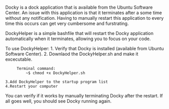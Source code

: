 Docky is a dock application that is available from the Ubuntu Software Center.  An issue with this application is that it terminates after a some time without any notification.  Having to manually restart this application to every time this occurs can get very cumbersome and furstrating.

DockyHelper is a simple bashfile that will restart the Docky application automatically when it terminates, allowing you to focus on your code.  

To use DockyHelper:
    1.  Verify that Docky is installed (available from Ubuntu Software Center).
    2. Downlaod the DockyHelper.sh and make it excecutable.
      
         Terminal command: 
             ~$ chmod +x DockyHelper.sh
    
    3.Add DockyHelper to the startup program list
    4.Restart your computer

You can verify if it works by manually terminating Docky after the restart. If all goes well, you should see Docky running again.

    
